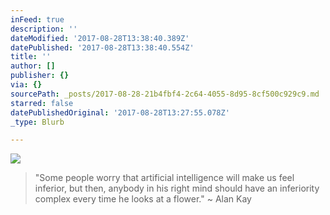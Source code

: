 ```yaml
---
inFeed: true
description: ''
dateModified: '2017-08-28T13:38:40.389Z'
datePublished: '2017-08-28T13:38:40.554Z'
title: ''
author: []
publisher: {}
via: {}
sourcePath: _posts/2017-08-28-21b4fbf4-2c64-4055-8d95-8cf500c929c9.md
starred: false
datePublishedOriginal: '2017-08-28T13:27:55.078Z'
_type: Blurb

---
```

![](https://the-grid-user-content.s3-us-west-2.amazonaws.com/5b37f579-4850-4a4d-9b5f-b6a31c3b94cc.jpg)

> "Some people worry that artificial intelligence will make us feel inferior, but then, anybody in his right mind should have an inferiority complex every time he looks at a flower." ~ Alan Kay